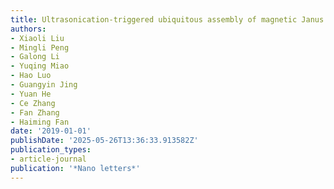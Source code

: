 ```yaml
---
title: Ultrasonication-triggered ubiquitous assembly of magnetic Janus amphiphilic nanoparticles in cancer theranostic applications
authors:
- Xiaoli Liu
- Mingli Peng
- Galong Li
- Yuqing Miao
- Hao Luo
- Guangyin Jing
- Yuan He
- Ce Zhang
- Fan Zhang
- Haiming Fan
date: '2019-01-01'
publishDate: '2025-05-26T13:36:33.913582Z'
publication_types:
- article-journal
publication: '*Nano letters*'
---
```

